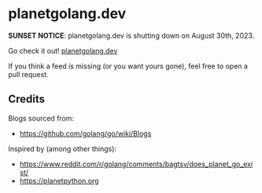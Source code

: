# planetgolang.dev

**SUNSET NOTICE**: planetgolang.dev is shutting down on August 30th, 2023.

Go check it out! [planetgolang.dev](https://planetgolang.dev)

If you think a feed is missing (or you want yours gone), feel free to open a pull request.

## Credits

Blogs sourced from:

* https://github.com/golang/go/wiki/Blogs

Inspired by (among other things):

* https://www.reddit.com/r/golang/comments/bagtsv/does_planet_go_exist/
* https://planetpython.org

